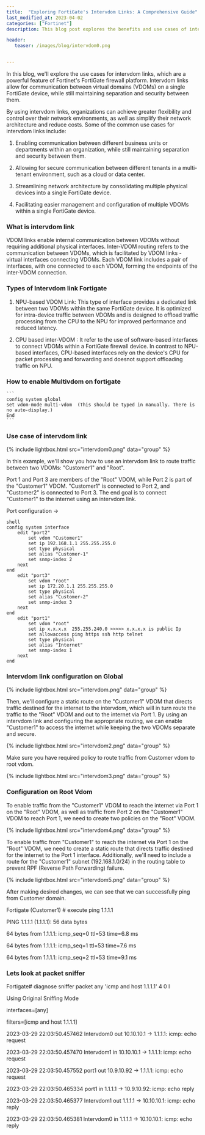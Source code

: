 ```yaml
---
title:  "Exploring FortiGate's Intervdom Links: A Comprehensive Guide"
last_modified_at: 2023-04-02
categories: ["Fortinet"]
description: This blog post explores the benefits and use cases of intervdom links, a powerful feature of Fortinet's FortiGate firewall platform. Intervdom links enable communication between virtual domains (VDOMs) on a single FortiGate device while maintaining separation and security between them, providing organizations with greater flexibility and control over their network environments. The post explains the two types of intervdom links available on FortiGate, the NPU-based VDOM link and the CPU-based inter-VDOM link, and how to enable multivdom on FortiGate.

header:
   teaser: /images/blog/intervdom0.png


---
```


In this blog, we'll explore the use cases for intervdom links, which are a powerful feature of Fortinet's FortiGate firewall platform. Intervdom links allow for communication between virtual domains (VDOMs) on a single FortiGate device, while still maintaining separation and security between them.

By using intervdom links, organizations can achieve greater flexibility and control over their network environments, as well as simplify their network architecture and reduce costs.
Some of the common use cases for intervdom links include:
1. Enabling communication between different business units or departments within an organization, while still maintaining separation and security between them.

2. Allowing for secure communication between different tenants in a multi-tenant environment, such as a cloud or data center.
3. Streamlining network architecture by consolidating multiple physical devices into a single FortiGate device.
3. Facilitating easier management and configuration of multiple VDOMs within a single FortiGate device.

### What is intervdom link

VDOM links enable internal communication between VDOMs without requiring additional physical interfaces. Inter-VDOM routing refers to the communication between VDOMs, which is facilitated by VDOM links - virtual interfaces connecting VDOMs. Each VDOM link includes a pair of interfaces, with one connected to each VDOM, forming the endpoints of the inter-VDOM connection.

### Types of Intervdom link Fortigate
 1. NPU-based VDOM Link: 
 This type of interface provides a dedicated link between two VDOMs within the same FortiGate device. It is optimized for intra-device traffic between VDOMs and is designed to offload traffic processing from the CPU to the NPU for improved performance and reduced latency.

 2. CPU based inter-VDOM : 
  It refer to the use of software-based interfaces to connect VDOMs within a FortiGate firewall device. In contrast to NPU-based interfaces, CPU-based interfaces rely on the device's CPU for packet processing and forwarding  and  doesnot support offloading traffic on NPU.

### How to enable Multivdom on fortigate
 
    ```
    config system global
    set vdom-mode multi-vdom  (This should be typed in manually. There is no auto-display.)
    End 
    ```

### Use case of intervdom link

{% include lightbox.html src="intervdom0.png" data="group" %}
 
In this example, we'll show you how to use an intervdom link to route traffic between two VDOMs: "Customer1" and "Root".

Port 1 and Port 3 are members of the "Root" VDOM, while Port 2 is part of the "Customer1" VDOM. "Customer1" is connected to Port 2, and "Customer2" is connected to Port 3. The end goal is to connect "Customer1" to the internet using an intervdom link.

Port configuration ->

```
shell 
config system interface
    edit "port2"
        set vdom "Customer1"
        set ip 192.168.1.1 255.255.255.0
        set type physical
        set alias "Customer-1"
        set snmp-index 2
    next
end
    edit "port3"
        set vdom "root"
        set ip 172.20.1.1 255.255.255.0
        set type physical
        set alias "Customer-2"
        set snmp-index 3
    next
end
    edit "port1"
        set vdom "root"
        set ip x.x.x.x  255.255.240.0 >>>>> x.x.x.x is public Ip
        set allowaccess ping https ssh http telnet
        set type physical
        set alias "Internet"
        set snmp-index 1
    next
end 
```

### Intervdom link configuration on Global 
 
{% include lightbox.html src="intervdom.png" data="group" %}



Then, we'll configure a static route on the "Customer1" VDOM that directs traffic destined for the internet to the intervdom, which will in turn route the traffic to the "Root" VDOM and out to the internet via Port 1. By using an intervdom link and configuring the appropriate routing, we can enable "Customer1" to access the internet while keeping the two VDOMs separate and secure.

 {% include lightbox.html src="intervdom2.png" data="group" %}

Make sure you have required policy to route traffic from Customer vdom to root vdom.

 {% include lightbox.html src="intervdom3.png" data="group" %}

### Configuration on Root Vdom

To enable traffic from the "Customer1" VDOM to reach the internet via Port 1 on the "Root" VDOM, as well as traffic from Port 2 on the "Customer1" VDOM to reach Port 1, we need to create two policies on the "Root" VDOM.
 
 {% include lightbox.html src="intervdom4.png" data="group" %}

To enable traffic from "Customer1" to reach the internet via Port 1 on the "Root" VDOM, we need to create a static route that directs traffic destined for the internet to the Port 1 interface. Additionally, we'll need to include a route for the "Customer1" subnet (192.168.1.0/24) in the routing table to prevent RPF (Reverse Path Forwarding) failure.

 {% include lightbox.html src="intervdom5.png" data="group" %}
 
After making desired changes, we can see that we can successfully ping from Customer domain.

Fortigate (Customer1) # execute  ping 1.1.1.1

PING 1.1.1.1 (1.1.1.1): 56 data bytes

64 bytes from 1.1.1.1: icmp_seq=0 ttl=53 time=6.8 ms

64 bytes from 1.1.1.1: icmp_seq=1 ttl=53 time=7.6 ms

64 bytes from 1.1.1.1: icmp_seq=2 ttl=53 time=9.1 ms

### Lets look at packet sniffer 

Fortigate# diagnose  sniffer packet  any 'icmp and host 1.1.1.1' 4 0 l

Using Original Sniffing Mode

interfaces=[any]

filters=[icmp and host 1.1.1.1]

2023-03-29 22:03:50.457462 Intervdom0 out 10.10.10.1 -> 1.1.1.1: icmp: echo request

2023-03-29 22:03:50.457470 Intervdom1 in 10.10.10.1 -> 1.1.1.1: icmp: echo request

2023-03-29 22:03:50.457552 port1 out 10.9.10.92 -> 1.1.1.1: icmp: echo request

2023-03-29 22:03:50.465334 port1 in 1.1.1.1 -> 10.9.10.92: icmp: echo reply

2023-03-29 22:03:50.465377 Intervdom1 out 1.1.1.1 -> 10.10.10.1: icmp: echo reply

2023-03-29 22:03:50.465381 Intervdom0 in 1.1.1.1 -> 10.10.10.1: icmp: echo reply

